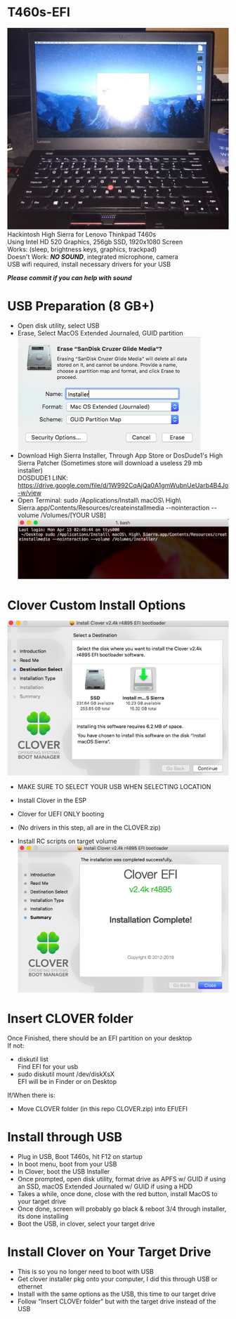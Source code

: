 # T460s-EFI
![T460s](/README_Images/T460s.jpg)
Hackintosh High Sierra for Lenovo Thinkpad T460s <br />
Using Intel HD 520 Graphics, 256gb SSD, 1920x1080 Screen <br />
Works: (sleep, brightness keys, graphics, trackpad) <br />
Doesn't Work: ***NO SOUND***, integrated microphone, camera <br />
USB wifi required, install necessary drivers for your USB <br />

***Please commit if you can help with sound***

# USB Preparation (8 GB+)
- Open disk utility, select USB <br />
- Erase, Select MacOS Extended Journaled, GUID partition <br />
![Disk Utility](/README_Images/disk_util.png)
- Download High Sierra Installer, Through App Store or DosDude1's High Sierra Patcher (Sometimes store will download a useless 29 mb installer) <br />
DOSDUDE1 LINK: https://drive.google.com/file/d/1W992CqAjQa0A1gmWubnUeUarb4B4Jo-w/view <br />
- Open Terminal: sudo /Applications/Install\ macOS\ High\ Sierra.app/Contents/Resources/createinstallmedia --nointeraction --volume /Volumes/[YOUR USB] <br />
![Terminal](/README_Images/Term.png)
# Clover Custom Install Options
![Clover Select](/README_Images/Clover_select.png)
- MAKE SURE TO SELECT YOUR USB WHEN SELECTING LOCATION <br />

- Install Clover in the ESP <br />
- Clover for UEFI ONLY booting <br />
- (No drivers in this step, all are in the CLOVER.zip)
- Install RC scripts on target volume
![Clover End](/README_Images/Clover_end.png)

# Insert CLOVER folder
Once Finished, there should be an EFI partition on your desktop <br />
If not: <br />
- diskutil list <br />
Find EFI for your usb <br />
- sudo diskutil mount /dev/diskXsX <br />
EFI will be in Finder or on Desktop <br />

If/When there is:<br />
- Move CLOVER folder (in this repo CLOVER.zip) into EFI/EFI <br />

# Install through USB
- Plug in USB, Boot T460s, hit F12 on startup <br />
- In boot menu, boot from your USB <br />
- In Clover, boot the USB Installer<br />
- Once prompted, open disk utility, format drive as APFS w/ GUID if using an SSD, macOS Extended Journaled w/ GUID if using a HDD <br />
- Takes a while, once done, close with the red button, install MacOS to your target drive <br />
- Once done, screen will probably go black & reboot 3/4 through installer, its done installing <br />
- Boot the USB, in clover, select your target drive <br />

# Install Clover on Your Target Drive
- This is so you no longer need to boot with USB <br />
- Get clover installer pkg onto your computer, I did this through USB or ethernet <br />
- Install with the same options as the USB, this time to our target drive <br />
- Follow "Insert CLOVEr folder" but with the target drive instead of the USB <br />
